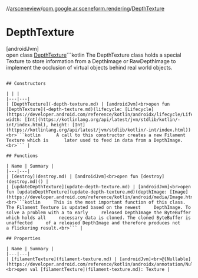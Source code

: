 //[arsceneview](../../../index.md)/[com.google.ar.sceneform.rendering](../index.md)/[DepthTexture](index.md)

# DepthTexture

[androidJvm]\
open class [DepthTexture](index.md)```kotlin
    The DepthTexture class holds a special Texture to store
    information from a DepthImage or RawDepthImage to implement the occlusion of
    virtual objects behind real world objects.

```

## Constructors

| | |
|---|---|
| [DepthTexture](-depth-texture.md) | [androidJvm]<br>open fun [DepthTexture](-depth-texture.md)(lifecycle: [Lifecycle](https://developer.android.com/reference/kotlin/androidx/lifecycle/Lifecycle.html), width: [Int](https://kotlinlang.org/api/latest/jvm/stdlib/kotlin/-int/index.html), height: [Int](https://kotlinlang.org/api/latest/jvm/stdlib/kotlin/-int/index.html))<br>```kotlin      A call to this constructor creates a new Filament Texture which is      later used to feed in data from a DepthImage.<br>``` |

## Functions

| Name | Summary |
|---|---|
| [destroy](destroy.md) | [androidJvm]<br>open fun [destroy](destroy.md)() |
| [updateDepthTexture](update-depth-texture.md) | [androidJvm]<br>open fun [updateDepthTexture](update-depth-texture.md)(depthImage: [Image](https://developer.android.com/reference/kotlin/android/media/Image.html))<br>```kotlin     This is the most important function of this class.     The Filament Texture is updated based on the newest     DepthImage. To solve a problem with a to early     released DepthImage the ByteBuffer which holds all     necessary data is cloned. The cloned ByteBuffer is unaffected     of a released DepthImage and therefore produces not     a flickering result.<br>``` |

## Properties

| Name | Summary |
|---|---|
| [filamentTexture](filament-texture.md) | [androidJvm]<br>@[Nullable](https://developer.android.com/reference/kotlin/androidx/annotation/Nullable.html)<br>open val [filamentTexture](filament-texture.md): Texture |
